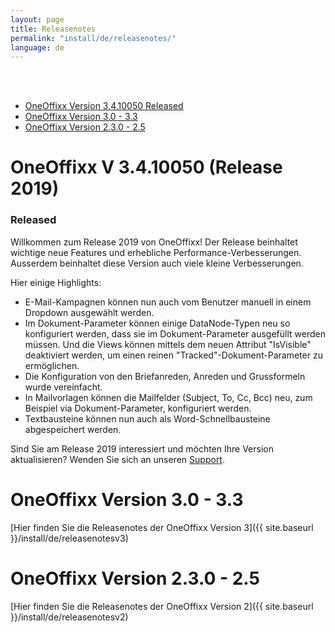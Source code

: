 ```yaml
---
layout: page
title: Releasenotes
permalink: "install/de/releasenotes/"
language: de
---
```

<br/><br/>

- [OneOffixx Version 3.4.10050 <span class="label label-success">Released</span>](#oneoffixx-v-3410050-release-2019)
- [OneOffixx Version 3.0 - 3.3](#oneoffixx-version-30---33)
- [OneOffixx Version 2.3.0 - 2.5](#oneoffixx-version-230---25)


# OneOffixx V 3.4.10050 (Release 2019) 

### <span class="label label-success">Released</span>

Willkommen zum Release 2019 von OneOffixx! Der Release beinhaltet wichtige neue Features und erhebliche Performance-Verbesserungen. Ausserdem beinhaltet diese Version auch viele kleine Verbesserungen. 

Hier einige Highlights:

* E-Mail-Kampagnen können nun auch vom Benutzer manuell in einem Dropdown ausgewählt werden. 
* Im Dokument-Parameter können einige DataNode-Typen neu so konfiguriert werden, dass sie im Dokument-Parameter ausgefüllt werden müssen. Und die Views können mittels dem neuen Attribut "IsVisible" deaktiviert werden, um einen reinen "Tracked"-Dokument-Parameter zu ermöglichen. 
* Die Konfiguration von den Briefanreden, Anreden und Grussformeln wurde vereinfacht.
* In Mailvorlagen können die Mailfelder (Subject, To, Cc, Bcc) neu, zum Beispiel via Dokument-Parameter, konfiguriert werden.
* Textbausteine können nun auch als Word-Schnellbausteine abgespeichert werden.

Sind Sie am Release 2019 interessiert und möchten Ihre Version aktualisieren? Wenden Sie sich an unseren [Support](http://oneoffixx.com/services/support/).


# OneOffixx Version 3.0 - 3.3
[Hier finden Sie die Releasenotes der OneOffixx Version 3]({{ site.baseurl }}/install/de/releasenotesv3)

# OneOffixx Version 2.3.0 - 2.5
[Hier finden Sie die Releasenotes der OneOffixx Version 2]({{ site.baseurl }}/install/de/releasenotesv2)
